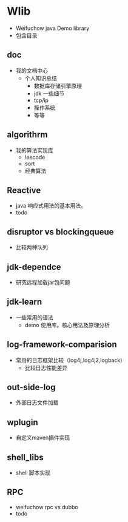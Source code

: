 # Wlib
- Weifuchow java Demo library 
- 包含目录



## doc 

- 我的文档中心
  - 个人知识总结
    - 数据库存储引擎原理
    - jdk 一些细节
    - tcp/ip
    - 操作系统
    - 等等

## algorithrm
- 我的算法实现库
  - leecode
  - sort
  - 经典算法

## Reactive 

- java 响应式用法的基本用法。
- todo

## disruptor vs blockingqueue
- 比较两种队列

## jdk-dependce
- 研究远程加载jar包问题

## jdk-learn
- 一些常用的语法
  - demo 使用库。核心用法及原理分析

## log-framework-comparision
- 常用的日志框架比较（log4j,log4j2,logback)
  - 比较日志性能差异

## out-side-log
- 外部日志文件加载

## wplugin
- 自定义maven插件实现

## shell_libs
- shell 脚本实现

## RPC
- weifuchow rpc vs dubbo
- todo





